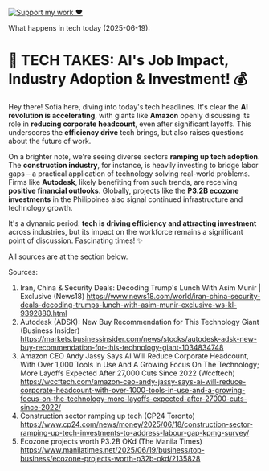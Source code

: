 [![Support my work ❤️](https://img.shields.io/badge/Support%20my%20work%20❤️-orange?style=for-the-badge&logo=patreon&logoColor=white)](https://www.patreon.com/c/orobocigano)

What happens in tech today (2025-06-19):

# 🤖 TECH TAKES: AI's Job Impact, Industry Adoption & Investment! 💰

Hey there! Sofia here, diving into today's tech headlines. It's clear the **AI revolution is accelerating**, with giants like **Amazon** openly discussing its role in **reducing corporate headcount**, even after significant layoffs. This underscores the **efficiency drive** tech brings, but also raises questions about the future of work.

On a brighter note, we're seeing diverse sectors **ramping up tech adoption**. The **construction industry**, for instance, is heavily investing to bridge labor gaps – a practical application of technology solving real-world problems. Firms like **Autodesk**, likely benefiting from such trends, are receiving **positive financial outlooks**. Globally, projects like the **P3.2B ecozone investments** in the Philippines also signal continued infrastructure and technology growth.

It's a dynamic period: **tech is driving efficiency and attracting investment** across industries, but its impact on the workforce remains a significant point of discussion. Fascinating times! ✨

All sources are at the section below.

Sources:
1. Iran, China & Security Deals: Decoding Trump's Lunch With Asim Munir | Exclusive (News18)
   https://www.news18.com/world/iran-china-security-deals-decoding-trumps-lunch-with-asim-munir-exclusive-ws-kl-9392880.html
2. Autodesk (ADSK): New Buy Recommendation for This Technology Giant (Business Insider)
   https://markets.businessinsider.com/news/stocks/autodesk-adsk-new-buy-recommendation-for-this-technology-giant-1034834748
3. Amazon CEO Andy Jassy Says AI Will Reduce Corporate Headcount, With Over 1,000 Tools In Use And A Growing Focus On The Technology; More Layoffs Expected After 27,000 Cuts Since 2022 (Wccftech)
   https://wccftech.com/amazon-ceo-andy-jassy-says-ai-will-reduce-corporate-headcount-with-over-1000-tools-in-use-and-a-growing-focus-on-the-technology-more-layoffs-expected-after-27000-cuts-since-2022/
4. Construction sector ramping up tech (CP24 Toronto)
   https://www.cp24.com/news/money/2025/06/18/construction-sector-ramping-up-tech-investments-to-address-labour-gap-kpmg-survey/
5. Ecozone projects worth P3.2B OKd (The Manila Times)
   https://www.manilatimes.net/2025/06/19/business/top-business/ecozone-projects-worth-p32b-okd/2135828